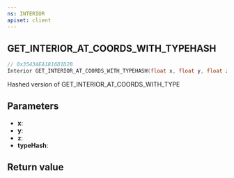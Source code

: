 ```yaml
---
ns: INTERIOR
apiset: client
---
```

## GET_INTERIOR_AT_COORDS_WITH_TYPEHASH

```c
// 0x3543AEA1816D1D2B
Interior GET_INTERIOR_AT_COORDS_WITH_TYPEHASH(float x, float y, float z, Hash typeHash);
```

Hashed version of GET_INTERIOR_AT_COORDS_WITH_TYPE

## Parameters
* **x**:
* **y**:
* **z**:
* **typeHash**:

## Return value